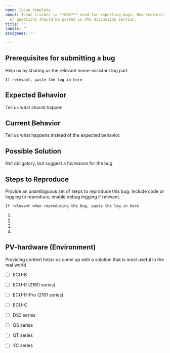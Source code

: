 ```yaml
---
name: Issue template
about: Issue tracker is **ONLY** used for reporting bugs. New features, discussions
  or questions should be posted in the discussion section.
title: ''
labels: ''
assignees: ''

---
```


## Prerequisites for submitting a bug
Help us by sharing us the relevant home-assistant.log part. 
```
If relevant, paste the log in here
```

## Expected Behavior
Tell us what should happen

## Current Behavior
Tell us what happens instead of the expected behavior.

## Possible Solution
Not obligatory, but suggest a fix/reason for the bug

## Steps to Reproduce
Provide an unambiguous set of steps to reproduce this bug. 
  Include code or logging to reproduce, enable debug logging if relevant.
```
If relevant when reproducing the bug, paste the log in here
```

1.
2.
3.
4.

## PV-hardware (Environment)
Providing context helps us come up with a solution that is most useful in the real world

- [ ] ECU-B
- [ ] ECU-R (2160 series)
- [ ] ECU-R-Pro (2161 series)
- [ ] ECU-C

- [ ] DS3 series
- [ ] QS series
- [ ] QT series
- [ ] YC series
